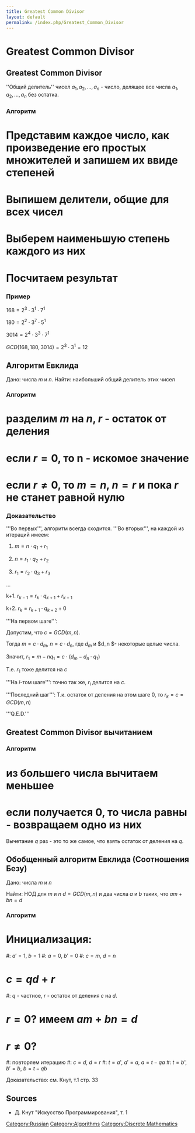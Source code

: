 ```yaml
---
title: Greatest Common Divisor
layout: default
permalink: /index.php/Greatest_Common_Divisor
---
```


# Greatest Common Divisor

## Greatest Common Divisor

''Общий делитель'' чисел $a_1, a_2, ..., a_n$ - число, делящее все числа $a_1, a_2, ..., a_n$ без остатка.

### Алгоритм

# Представим каждое число, как произведение его простых множителей и запишем их ввиде степеней
# Выпишем делители, общие для всех чисел
# Выберем наименьшую степень каждого из них
# Посчитаем результат

### Пример

$168 = 2^3 \cdot 3^1 \cdot 7^1$

$180 = 2^2 \cdot 3^7 \cdot 5^1$

$3014 = 2^4 \cdot 3^3 \cdot 7^1$

$GCD(168, 180, 3014) = 2^3 \cdot 3^1 = 12$

## Алгоритм Евклида

Дано: числа $m$ и $n$. Найти: наибольший общий делитель этих чисел

### Алгоритм

# разделим $m$ на $n$, $r$ - остаток от деления
# если $r = 0$, то n - искомое значение
# если $r \neq 0$, то $m = n$, $n = r$ и пока $r$ не станет равной нулю

### Доказательство

'''Во первых''', алгоритм всегда сходится.
'''Во вторых''', на каждой из итераций имеем:

1. $m = n \cdot q_1 + r_1$

2. $n = r_1 \cdot q_2 + r_2$

3. $r_1 = r_2 \cdot q_3 + r_3$

...

k+1. $r_{k-1} = r_k \cdot q_{k+1} + r_{k+1}$

k+2. $r_k = r_{k+1} \cdot q_{k+2} + 0$


'''На первом шаге''': 

Допустим, что $c = GCD(m, n)$.

Тогда 
$m = c \cdot d_m$,
$n = c \cdot d_n$,
где $d_m$ и $d_n $- некоторые целые числа.

Значит, $r_1 = m - n q_1 = c \cdot (d_m - d_n \cdot q_1$)

Т.е. $r_1$ тоже делится на $c$


'''На $i$-том шаге''': точно так же, $r_i$ делится на $c$.


'''Последний шаг''': 
Т.к. остаток от деления на этом шаге 0, то $r_k = c = GCD(m, n)$

'''Q.E.D.'''

## Greatest Common Divisor вычитанием

### Алгоритм

# из большего числа вычитаем меньшее
# если получается 0, то числа равны - возвращаем одно из них


Вычетание $q$ раз - это то же самое, что взять остаток от деления на $q$.


## Обобщенный алгоритм Евклида (Соотношения Безу)

Дано: числа $m$ и $n$

Найти: НОД для $m$ и $n$ $d = GCD(m, n)$ и два числа $a$ и $b$ таких, что $am + bn = d$

### Алгоритм

# Инициализация:
#: $a' = 1$, $b = 1$
#: $a = 0$, $b' = 0$
#: $c = m$, $d = n$
# $c = qd + r$
#: $q$ - частное, $r$ - остаток от деления $c$ на $d$.
# $r = 0$? имеем $am + bn = d$
# $r \neq 0$?
#: повторяем итерацию
#: $c = d$, $d = r$
#: $t = a$', $a' = a$, $a = t - qa$
#: $t = b$', $b' = b$, $b = t - qb$


Доказательство: см. Кнут, т.1 стр. 33

## Sources
- Д. Кнут "Искусство Программирования", т. 1


[Category:Russian](Category_Russian)
[Category:Algorithms](Category_Algorithms)
[Category:Discrete Mathematics](Category_Discrete_Mathematics)